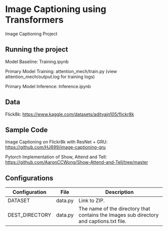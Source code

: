 # Image Captioning using Transformers
Image Captioning Project

## Running the project

Model Baseline: Training.ipynb

Primary Model Training: attention_mech/train.py (view attention_mech/output.log for training logs)

Primary Model Inference: Inference.ipynb


## Data
Flick8k: https://www.kaggle.com/datasets/adityajn105/flickr8k

## Sample Code
Image Captioning on Flickr8k with ResNet + GRU: https://github.com/HJ899/image-captioning-gru

Pytorch Implementation of Show, Attend and Tell: https://github.com/AaronCCWong/Show-Attend-and-Tell/tree/master

## Configurations

| Configuration | File | Description
| ---  | --- | --- |
| DATASET | data.py | Link to ZIP.  |
| DEST_DIRECTORY | data.py | The name of the directory that contains the Images sub directory and captions.txt file. |
